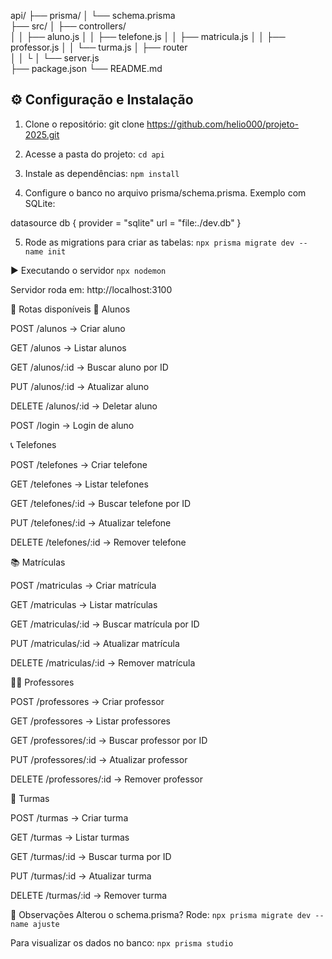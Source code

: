api/
 ├── prisma/
 │    └── schema.prisma       
 ├── src/
 │    ├── controllers/        
 │    │    ├── aluno.js
 │    │    ├── telefone.js
 │    │    ├── matricula.js
 │    │    ├── professor.js
 │    │    └── turma.js
 │    ├── router            
 │    │    └
 │    └── server.js          
 ├── package.json
 └── README.md

 ## ⚙️ Configuração e Instalação

 1. Clone o repositório: git clone https://github.com/helio000/projeto-2025.git

 2. Acesse a pasta do projeto: ```cd api```

3.  Instale as dependências: ```npm install```

4. Configure o banco no arquivo prisma/schema.prisma.
Exemplo com SQLite:

datasource db {
  provider = "sqlite"
  url      = "file:./dev.db"
}

5. Rode as migrations para criar as tabelas: ```npx prisma migrate dev --name init```

▶️ Executando o servidor
```npx nodemon```

Servidor roda em: http://localhost:3100

📌 Rotas disponíveis
👤 Alunos

POST /alunos → Criar aluno

GET /alunos → Listar alunos

GET /alunos/:id → Buscar aluno por ID

PUT /alunos/:id → Atualizar aluno

DELETE /alunos/:id → Deletar aluno

POST /login → Login de aluno

📞 Telefones

POST /telefones → Criar telefone

GET /telefones → Listar telefones

GET /telefones/:id → Buscar telefone por ID

PUT /telefones/:id → Atualizar telefone

DELETE /telefones/:id → Remover telefone

📚 Matrículas

POST /matriculas → Criar matrícula

GET /matriculas → Listar matrículas

GET /matriculas/:id → Buscar matrícula por ID

PUT /matriculas/:id → Atualizar matrícula

DELETE /matriculas/:id → Remover matrícula

👨‍🏫 Professores

POST /professores → Criar professor

GET /professores → Listar professores

GET /professores/:id → Buscar professor por ID

PUT /professores/:id → Atualizar professor

DELETE /professores/:id → Remover professor

🥋 Turmas

POST /turmas → Criar turma

GET /turmas → Listar turmas

GET /turmas/:id → Buscar turma por ID

PUT /turmas/:id → Atualizar turma

DELETE /turmas/:id → Remover turma

📖 Observações
Alterou o schema.prisma? Rode: ```npx prisma migrate dev --name ajuste```

Para visualizar os dados no banco:  ```npx prisma studio ```
